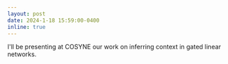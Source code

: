```yaml
---
layout: post
date: 2024-1-18 15:59:00-0400
inline: true
---
```


I'll be presenting at COSYNE our work on inferring context in gated linear networks.